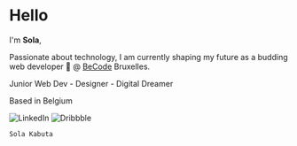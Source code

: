 <h1>Hello</h1>


I'm <strong>Sola</strong>,

Passionate about technology, I am currently shaping my future as a budding web developer 🌱 @ <a href="https://becode.org/">BeCode</a> Bruxelles.

Junior Web Dev - Designer - Digital Dreamer

Based in Belgium

![LinkedIn](https://img.shields.io/badge/linkedin-%230077B5.svg?style=for-the-badge&logo=linkedin&logoColor=white) ![Dribbble](https://img.shields.io/badge/Dribbble-EA4C89?style=for-the-badge&logo=dribbble&logoColor=white)



```console
Sola Kabuta
```

